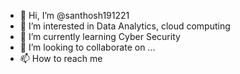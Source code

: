 - 👋 Hi, I’m @santhosh191221
- 👀 I’m interested in Data Analytics, cloud computing
- 🌱 I’m currently learning Cyber Security
- 💞️ I’m looking to collaborate on ...
- 📫 How to reach me 

<!---
santhosh191221/santhosh191221 is a ✨ special ✨ repository because its `README.md` (this file) appears on your GitHub profile.
You can click the Preview link to take a look at your changes.
--->
